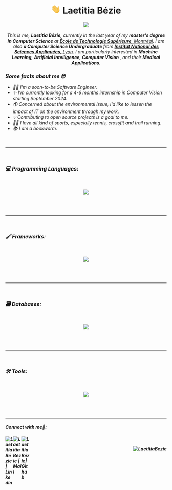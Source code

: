 <h1 align="center"><img src="https://raw.githubusercontent.com/ABSphreak/ABSphreak/master/gifs/Hi.gif" width="30px"> Laetitia Bézie </h1>
<p align="center">
  <a href="https://github.com/Ratheshan03/readme-typing-svg"><img src="https://readme-typing-svg.herokuapp.com?lines=Computer+Science+Undergraduate;&center=true&width=500&height=50"></a>
</p>

<p align="center">
  <em>
    This is me, <b>Laetitia Bézie</b>, currently in the last year of my <b>master's degree</b> <b>in Computer Science</b>  at <a href="https://www.etsmtl.ca/"> <b>École de Technologie Supérieure</b>, Montréal</a>. 
    I am also <b> a Computer Science Undergraduate</b> from <a href="https://www.insa-lyon.fr/"><b>Institut National des Sciences Appliquées</b>, Lyon</a>.
    I am particularly interested in <b>Machine Learning</b>, <b>Artificial Intelligence</b>, <b> Computer Vision </b>, and their <b>Medical Applications</b>. 
  <br>
</p>

<h3> Some facts about me 🤓</h3>

- 👩‍💻 I'm a soon-to-be Software Engineer.
- ✨ I’m currently looking for a 4-6 months internship in Computer Vision starting September 2024.
- 🌎 Concerned about the environmental issue, I'd like to lessen the impact of IT on the environment through my work.
- 💡 Contributing to open source projects is a goal to me.
- 🏃‍♀️ I love all kind of sports, especially tennis, crossfit and trail running.
- 📚 I am a bookworm.

<br>

---

<br>
<h3>
    💻 Programming Languages:
</h3>
   <br>
    <p align="center">
        <a href="https://skillicons.dev">
            <img src="https://skillicons.dev/icons?i=py,java,js,ts,latex,c,cpp,r,html,css " />
        </a>
    </p>
</br>
<br>

---
<br>
<h3>
  🖌️ Frameworks:
</h3>
   <br>
    <p align="center">
        <a href="https://skillicons.dev">
            <img src="https://skillicons.dev/icons?i=django,flask,react,tailwind " />
        </a>
    </p>
</br>
<br>

---
<br>
<h3>
    🗃️ Databases:
</h3>
   <br>
    <p align="center">
        <a href="https://skillicons.dev">
            <img src="https://skillicons.dev/icons?i=jquery,mysql,mongodb,firebase " />
        </a>
    </p>
</br>
<br>

---
<br>
<h3>
  🛠️ Tools:
</h3>
   <br>
<p align="center">
        <a href="https://skillicons.dev">
            <img src="https://skillicons.dev/icons?i=blender,matlab,git,gitlab,github,docker,unity,figma,postman,tensorflow " />
        </a>
    </p>
  
</br>
<br>

---

<h4> Connect with me🤝: <h4>
  </hr>
  <a href="https://www.linkedin.com/https://www.linkedin.com/in/laetitia-bezie">
   <img align="left" alt=" Laetitia Bézie | Linkedin" width="24px" src="https://www.vectorlogo.zone/logos/linkedin/linkedin-icon.svg" />
  </a>
  <a href="mailto:laetitia.bezie.1@ens.etsmtl.ca">
    <img align="left" alt="Laetitia Bézie | Mail" width="26px" src="https://upload.wikimedia.org/wikipedia/commons/d/df/Microsoft_Office_Outlook_%282018%E2%80%93present%29.svg" />
  </a>
   
   <a href="https://github.com/LaetitiaBezie">
    <img align="left" alt="Laetitia Bézie| Github" width="26px" src="https://www.vectorlogo.zone/logos/github/github-tile.svg" />
  </a>
  <br>
<p align="right" > <img src="https://komarev.com/ghpvc/?username=LaetitiaBezie&label=Profile%20views&color=0e75b6&style=flat" alt="LaetitiaBezie" /> </p>
